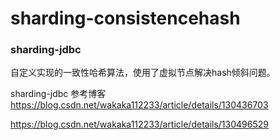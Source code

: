 # sharding-consistencehash

### sharding-jdbc 
自定义实现的一致性哈希算法，使用了虚拟节点解决hash倾斜问题。


sharding-jdbc 参考博客
https://blog.csdn.net/wakaka112233/article/details/130436703

https://blog.csdn.net/wakaka112233/article/details/130496529